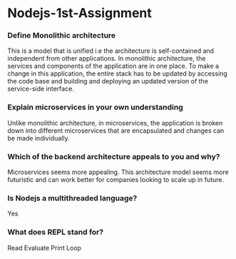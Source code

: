 # Nodejs-1st-Assignment
### Define Monolithic architecture

This is a model that is unified i.e the architecture is self-contained and independent from other applications.
In monolithic architecture, the services and components of the application are in one place. To make a change in this application, the entire stack has to be updated by accessing the code base and building and deploying an updated version of the service-side interface.


### Explain microservices in your own understanding

Unlike monolithic architecture, in microservices, the application is broken down into different  microservices that are encapsulated and changes can be made individually.

### Which of the backend architecture appeals to you and why?

Microservices seems more appealing.
This architecture model seems more futuristic and can work better for companies looking to scale up in future. 

### Is Nodejs a multithreaded language?
Yes

### What does REPL stand for?
Read Evaluate Print Loop
